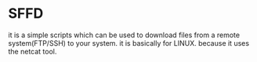 # SFFD
it is a simple scripts which can be used to download files from a remote system(FTP/SSH) to your system. it is basically for LINUX. because it uses the netcat tool.  
